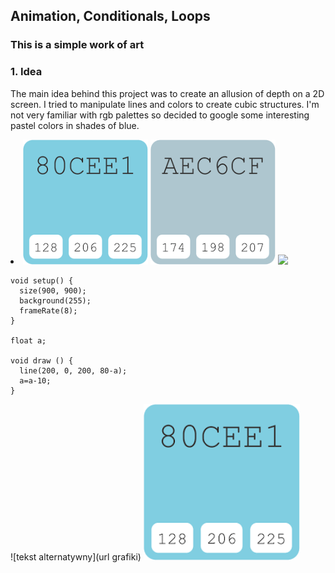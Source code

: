 ## Animation, Conditionals, Loops
### This is a simple work of art

### 1. Idea
The main idea behind this project was to create an allusion of depth on a 2D screen. I tried to manipulate lines and colors to create cubic structures. 
I'm not very familiar with rgb palettes so decided to google some interesting pastel colors in shades of blue.
<li>
<img src="https://github.com/martapienkosz/interactivemedia/blob/master/Media/blue.png" width="200">
<img src="https://github.com/martapienkosz/interactivemedia/blob/master/Media/grey.png" width="200">
<img src="https://github.com/martapienkosz/interactivemedia/blob/master/Media/dark%blue.png" width="200"> </li>


````
void setup() {
  size(900, 900);
  background(255);
  frameRate(8);
}

float a;

void draw () {
  line(200, 0, 200, 80-a);
  a=a-10;
}

````

![tekst alternatywny](url grafiki)
<img src="https://github.com/martapienkosz/interactivemedia/blob/master/Media/blue.png" width="250">
